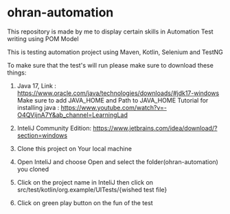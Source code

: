 # ohran-automation

This repository is made by me to display certain skills in Automation Test writing using POM Model

This is testing automation project using Maven, Kotlin, Selenium and TestNG

To make sure that the test's will run please make sure to download these things:

1. Java 17, Link : https://www.oracle.com/java/technologies/downloads/#jdk17-windows
Make sure to add JAVA_HOME and Path to JAVA_HOME
Tutorial for installing java : https://www.youtube.com/watch?v=-O4QVijnA7Y&ab_channel=LearningLad

2. InteliJ Community Edition: https://www.jetbrains.com/idea/download/?section=windows

3. Clone this project on Your local machine

4. Open InteliJ and choose Open and select the folder(ohran-automation) you cloned

5. Click on the project name in InteliJ then click on src/test/kotlin/org.example/UITests/{wished test file}

6. Click on green play button on the fun of the test
